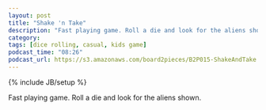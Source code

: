```yaml
---
layout: post
title: "Shake 'n Take"
description: "Fast playing game. Roll a die and look for the aliens shown."
category: 
tags: [dice rolling, casual, kids game]
podcast_time: "08:26"
podcast_url: https://s3.amazonaws.com/board2pieces/B2P015-ShakeAndTake.mp3
---
```

{% include JB/setup %}

Fast playing game. Roll a die and look for the aliens shown.